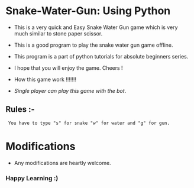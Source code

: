 # Snake-Water-Gun: Using Python

- This is a very quick and Easy Snake Water Gun game which is very much similar to stone paper scissor.
- This is a good program to play the snake water gun game offline.
- This program is a part of python tutorials for absolute beginners series. 
- I hope that you will enjoy the game. Cheers !
- How this game work !!!!!!!

- *Single player can play this game with the bot*.

## Rules :- 

     You have to type "s" for snake "w" for water and "g" for gun.
     
# Modifications
- Any modifications are heartly welcome.



### Happy Learning :)
